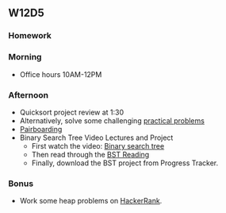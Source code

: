 ## W12D5
### Homework

### Morning
* Office hours 10AM-12PM

### Afternoon

* Quicksort project review at 1:30
* Alternatively, solve some challenging [practical problems](https://github.com/appacademy/sf-job-search-curriculum/blob/master/supplemental_problems/sorting.md)
* [Pairboarding][pairboarding-index]
* Binary Search Tree Video Lectures and Project
    * First watch the video: [Binary search tree][binary-search-trees-vid]
    * Then read through the [BST Reading][bst-reading]
    * Finally, download the BST project from Progress Tracker.

### Bonus

* Work some heap problems on [HackerRank][hackerrank].

<!-- LINKS -->
<!-- Job Search Projects -->

<!-- Technical Interview Resources -->
[interview-questions]: https://docs.google.com/a/appacademy.io/spreadsheet/ccc?key=0AnnoREts_wUydHN3UGZfbDZIME1VTEY3Y3pUNWpZZGc#gid=0
[HackerRank]: https://www.hackerrank.com/
[codility]: https://codility.com/
[Codility]: https://codility.com/
[pairboarding-index]: https://github.com/appacademy/sf-job-search-curriculum/blob/master/technical-skills/whiteboarding/index.md#d8
<!-- Algorithms Projects & Lectures -->
[binary-search-trees-vid]: https://vimeo.com/203204585
[bst-reading]: ../algorithms/binary_search_trees/bst_reading.md
